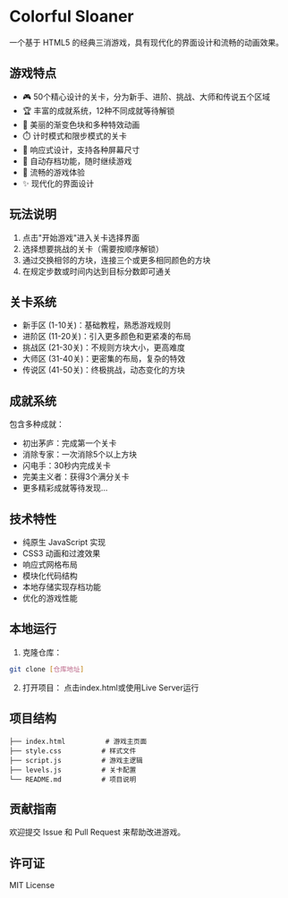 # Colorful Sloaner 

一个基于 HTML5 的经典三消游戏，具有现代化的界面设计和流畅的动画效果。

## 游戏特点

- 🎮 50个精心设计的关卡，分为新手、进阶、挑战、大师和传说五个区域
- 🏆 丰富的成就系统，12种不同成就等待解锁
- 🎨 美丽的渐变色块和多种特效动画
- ⏱️ 计时模式和限步模式的关卡
- 📱 响应式设计，支持各种屏幕尺寸
- 💾 自动存档功能，随时继续游戏
- 🌈 流畅的游戏体验
- ✨ 现代化的界面设计

## 玩法说明

1. 点击"开始游戏"进入关卡选择界面
2. 选择想要挑战的关卡（需要按顺序解锁）
3. 通过交换相邻的方块，连接三个或更多相同颜色的方块
4. 在规定步数或时间内达到目标分数即可通关

## 关卡系统

- 新手区 (1-10关)：基础教程，熟悉游戏规则
- 进阶区 (11-20关)：引入更多颜色和更紧凑的布局
- 挑战区 (21-30关)：不规则方块大小，更高难度
- 大师区 (31-40关)：更密集的布局，复杂的特效
- 传说区 (41-50关)：终极挑战，动态变化的方块

## 成就系统

包含多种成就：
- 初出茅庐：完成第一个关卡
- 消除专家：一次消除5个以上方块
- 闪电手：30秒内完成关卡
- 完美主义者：获得3个满分关卡
- 更多精彩成就等待发现...

## 技术特性

- 纯原生 JavaScript 实现
- CSS3 动画和过渡效果
- 响应式网格布局
- 模块化代码结构
- 本地存储实现存档功能
- 优化的游戏性能

## 本地运行

1. 克隆仓库：
```bash
git clone [仓库地址]
```

2. 打开项目：
点击index.html或使用Live Server运行

## 项目结构

```
├── index.html          # 游戏主页面
├── style.css          # 样式文件
├── script.js          # 游戏主逻辑
├── levels.js          # 关卡配置
└── README.md          # 项目说明
```

## 贡献指南

欢迎提交 Issue 和 Pull Request 来帮助改进游戏。

## 许可证

MIT License
